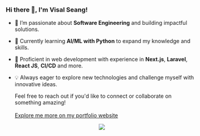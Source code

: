 ### Hi there 👋, I'm Visal Seang!
- 👀 I’m passionate about **Software Engineering** and building impactful solutions.
- 🌱 Currently learning **AI/ML with Python** to expand my knowledge and skills.
- 💼 Proficient in web development with experience in **Next.js**, **Laravel**, **React JS**, **CI/CD** and more.
- 💡 Always eager to explore new technologies and challenge myself with innovative ideas.

  Feel free to reach out if you'd like to connect or collaborate on something amazing!</br> </br>
  <a href="visalseang.vercel.app">Explore me more on my portfolio website</a></br>
  
<div style="display: flex;flex-wrap: nowrap;justify-content: center;align-items: center;">
  <img src="https://skillicons.dev/icons?i=react,nextjs,docker,aws,postgres,bootstrap,php,laravel,ts,js,tailwind,git&perline=14" />
</div>
